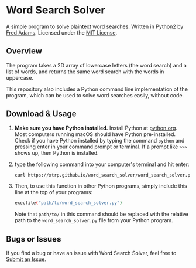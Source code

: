 # Word Search Solver

A simple program to solve plaintext word searches. Written in Python2 by [Fred Adams](https://xtrp.io/). Licensed under the [MIT License](https://choosealicense.com/licenses/mit/).

## Overview

The program takes a 2D array of lowercase letters (the word search) and a list of words, and returns the same word search with the words in uppercase.

This repository also includes a Python command line implementation of the program, which can be used to solve word searches easily, without code.

## Download & Usage

1. **Make sure you have Python installed.** Install Python at [python.org](https://www.python.org/downloads/). Most computers running macOS should have Python pre-installed. Check if you have Python installed by typing the command ```python``` and pressing enter in your command prompt or terminal. If a prompt like ```>>>``` shows up, then Python is installed.

2. type the following command into your computer's terminal and hit enter:

    ``` bash
    curl https://xtrp.github.io/word_search_solver/word_search_solver.py -o word_search_solver.py
    ```

3. Then, to use this function in other Python programs, simply include this line at the top of your programs:

    ``` bash
    execfile("path/to/word_search_solver.py")
    ```

    Note that ```path/to/``` in this command should be replaced with the relative path to the ```word_search_solver.py``` file from your Python program.

## Bugs or Issues

If you find a bug or have an issue with Word Search Solver, feel free to [Submit an Issue](https://github.com/xtrp/word_search_solver/issues/new).
